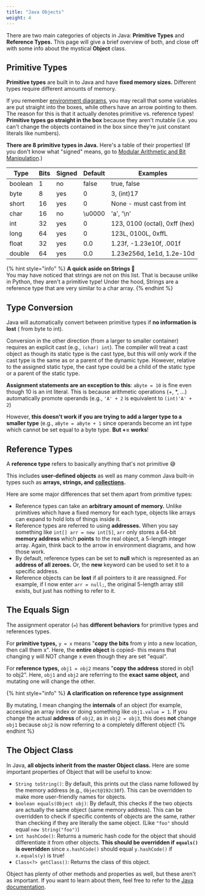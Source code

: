 ```yaml
---
title: "Java Objects"
weight: 4
---
```


There are two main categories of objects in Java: **Primitive Types** and **Reference Types.** This page will give a brief overview of both, and close off with some info about the mystical **Object** class.

## Primitive Types

**Primitive types** are built in to Java and have **fixed memory sizes.** Different types require different amounts of memory.

If you remember [environment diagrams](http://albertwu.org/cs61a/notes/environments), you may recall that some variables are put straight into the boxes, while others have an arrow pointing to them. The reason for this is that it actually denotes primitive vs. reference types! **Primitive types go straight in the box** because they aren't mutable (i.e. you can't change the objects contained in the box since they're just constant literals like numbers).

**There are 8 primitive types in Java.** Here's a table of their properties! (If you don't know what "signed" means, go to [Modular Arithmetic and Bit Manipulation](../misc-topics/modular-arithmetic.md).)

| Type    | Bits | Signed | Default | Examples                      |
| ------- | ---- | ------ | ------- | ----------------------------- |
| boolean | 1    | no     | false   | true, false                   |
| byte    | 8    | yes    | 0       | 3, (int)17                    |
| short   | 16   | yes    | 0       | None - must cast from int     |
| char    | 16   | no     | \u0000  | 'a', '\n'                     |
| int     | 32   | yes    | 0       | 123, 0100 (octal), 0xff (hex) |
| long    | 64   | yes    | 0       | 123L, 0100L, 0xffL            |
| float   | 32   | yes    | 0.0     | 1.23f, -1.23e10f, .001f       |
| double  | 64   | yes    | 0.0     | 1.23e256d, 1e1d, 1.2e-10d     |

{% hint style="info" %}
**A quick aside on Strings 🧵**\
You may have noticed that strings are not on this list. That is because unlike in Python, they aren't a primitive type! Under the hood, Strings are a reference type that are very similar to a char array.
{% endhint %}

## Type Conversion

Java will automatically convert between primitive types if **no information is lost** (
from byte to int).

Conversion in the other direction (from a larger to smaller container) requires an explicit cast (e.g., `(char) int`). The compiler will treat a cast object as though its static type is the cast type, but this will only work if the cast type is the same as or a parent of the dynamic type. However, relative to the assigned static type, the cast type could be a child of the static type or a parent of the static type.

**Assignment statements are an exception to this**: `aByte = 10` is fine even though 10 is an int literal. This is because arithmetic operations (+, \*, ...) automatically promote operands (e.g., `'A' + 2` is equivalent to `(int)'A' + 2`)

However, **this doesn't work if you are trying to add a larger type to a smaller type** (e.g., `aByte = aByte + 1` since operands become an int type which cannot be set equal to a byte type. **But += works**!

## Reference Types

A **reference type** refers to basically anything that's not primitive 😅

This includes **user-defined objects** as well as many common Java built-in types such as **arrays, strings, and** [**collections**](../abstract-data-types/collections/)**.**

Here are some major differences that set them apart from primitive types:

* Reference types can take an **arbitrary amount of memory.** Unlike primitives which have a fixed memory for each type, objects like arrays can expand to hold lots of things inside it.
* Reference types are referred to using **addresses.** When you say something like `int[] arr = new int[5]`, `arr` only stores a 64-bit **memory address** which **points** to the real object, a 5-length integer array. Again, think back to the arrow in environment diagrams, and how those work.
* By default, reference types can be set to **null** which is represented as an **address of all zeroes.** Or, the **new** keyword can be used to set it to a specific address.
* Reference objects can be **lost** if all pointers to it are reassigned. For example, if I now enter `arr = null;`, the original 5-length array still exists, but just has nothing to refer to it.

## The Equals Sign

The assignment operator (`=`) has **different behaviors** for primitive types and references types.

For **primitive types,** `y = x` means "**copy** **the bits** from y into a new location, then call them x". Here, the **entire object** is copied- this means that changing y will NOT change x even though they are set "equal".

For **reference types,** `obj1 = obj2` means "**copy the address** stored in obj1 to obj2". Here, `obj1` and `obj2` are referring to the **exact same object,** and mutating one will change the other.

{% hint style="info" %}
**A clarification on reference type assignment**

By mutating, I mean changing the **internals** of an object (for example, accessing an array index or doing something like `obj1.value = 1`. If you change the actual **address** of `obj2`, as in `obj2 = obj3`, this does **not** change `obj1` because `obj2` is now referring to a completely different object!
{% endhint %}

## The Object Class

In Java, **all objects inherit from the master Object class.** Here are some important properties of Object that will be useful to know:

* `String toString()`: By default, this prints out the class name followed by the memory address (e.g., `Object@192c38f`). This can be overridden to make more user-friendly names for objects.
* `boolean equals(Object obj)`: By default, this checks if the two objects are actually the same object (same memory address). This can be overridden to check if specific contents of objects are the same, rather than checking if they are literally the same object. (Like `"foo"` should equal `new String("foo")`)
* `int hashCode()`: Returns a numeric hash code for the object that should differentiate it from other objects. **This should be overridden if** **`equals()` is overridden** since `x.hashCode()` should equal `y.hashCode()` if `x.equals(y)` is true!
* `Class<?> getClass()`: Returns the class of this object.

Object has plenty of other methods and properties as well, but these aren't as important. If you want to learn about them, feel free to refer to the [Java documentation](https://docs.oracle.com/javase/8/docs/api/java/lang/Object.html).

